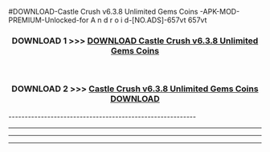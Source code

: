 #DOWNLOAD-Castle Crush v6.3.8 Unlimited Gems Coins -APK-MOD-PREMIUM-Unlocked-for A n d r o i d-[NO.ADS]-657vt 657vt 



<div align="center">

<h3>DOWNLOAD 1 >>> <a href="https://t.co/FKmqrqFo6t??judul=Castle Crush v6.3.8 Unlimited Gems Coins ">DOWNLOAD Castle Crush v6.3.8 Unlimited Gems Coins </a></h3><br>

<h3>DOWNLOAD 2 >>> <a href="https://t.co/FKmqrqFo6t??judul=Castle Crush v6.3.8 Unlimited Gems Coins ">Castle Crush v6.3.8 Unlimited Gems Coins  DOWNLOAD </a></h3>

</div>
----------------------------------------------------------

----------------------------------------------------------

----------------------------------------------------------

----------------------------------------------------------



